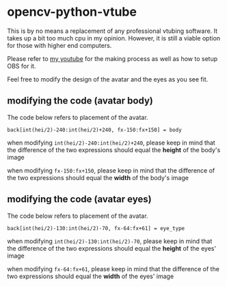 # opencv-python-vtube
This is by no means a replacement of any professional vtubing software. It takes up a bit too much cpu in my opinion.
However, it is still a viable option for those with higher end computers. 

Please refer to [my youtube](https://youtu.be/GYaLzUzbNPg) for the making process as well as how to setup OBS for it.

Feel free to modify the design of the avatar and the eyes as you see fit.

## modifying the code (avatar body)
The code below refers to placement of the avatar.

`back[int(hei/2)-240:int(hei/2)+240, fx-150:fx+150] = body`

when modifying `int(hei/2)-240:int(hei/2)+240`, please keep in mind that the difference of the two expressions should equal the **height** of the body's image

when modifying `fx-150:fx+150`, please keep in mind that the difference of the two expressions should equal the **width** of the body's image

## modifying the code (avatar eyes)

The code below refers to placement of the avatar.

`back[int(hei/2)-130:int(hei/2)-70, fx-64:fx+61] = eye_type`

when modifying `int(hei/2)-130:int(hei/2)-70`, please keep in mind that the difference of the two expressions should equal the **height** of the eyes' image

when modifying `fx-64:fx+61`, please keep in mind that the difference of the two expressions should equal the **width** of the eyes' image
